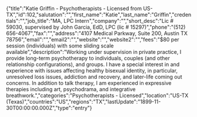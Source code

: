 {"title":"Katie Griffin - Psychotherapists - Licensed from US-TX","id":102,"salutation":"","first_name":"Katie","last_name":"Griffin","credentials":"","job_title":"MA, LPC Intern","company":"","short_desc":"Lic # 59030, supervised by John Garcia, EdD, LPC (lic # 15297)","phone":"(512) 656-4067","fax":"","address":"4107 Medical Parkway, Suite 200, Austin TX 78756","email":"","email2":"","website":"","website2":"","fees":"$80 per session (individuals) with some sliding scale available","description":"Working under supervision in private practice, I provide long-term psychotherapy to individuals, couples (and other relationship configurations), and groups.  I have a special interest in and experience with issues affecting healthy bisexual identity, in particular, unresolved loss issues, addiction and recovery, and later-life coming out concerns.  In addition to talk therapy, I am experienced in expressive therapies including art, psychodrama, and integrative breathwork.","categories":"Psychotherapists - Licensed","location":"US-TX (Texas)","countries":"US","regions":"TX","lastUpdate":"1899-11-30T00:00:00.000Z","type":"entry"}
